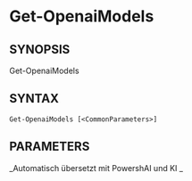 ﻿---
external help file: powershai-help.xml
schema: 2.0.0
powershai: true
---

# Get-OpenaiModels

## SYNOPSIS <!--!= @#Synop !-->

Get-OpenaiModels 


## SYNTAX <!--!= @#Syntax !-->

```
Get-OpenaiModels [<CommonParameters>]
```

## PARAMETERS <!--!= @#Params !-->




<!--PowershaiAiDocBlockStart-->
_Automatisch übersetzt mit PowershAI und KI 
_
<!--PowershaiAiDocBlockEnd-->
